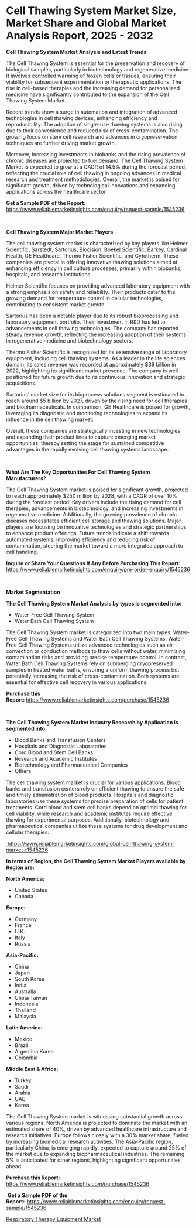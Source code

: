 <p><h1>Cell Thawing System Market Size, Market Share and Global Market Analysis Report, 2025 - 2032</h1></p><p><strong>Cell Thawing System Market Analysis and Latest Trends</strong></p>
<p><p>The Cell Thawing System is essential for the preservation and recovery of biological samples, particularly in biotechnology and regenerative medicine. It involves controlled warming of frozen cells or tissues, ensuring their viability for subsequent experimentation or therapeutic applications. The rise in cell-based therapies and the increasing demand for personalized medicine have significantly contributed to the expansion of the Cell Thawing System Market. </p><p>Recent trends show a surge in automation and integration of advanced technologies in cell thawing devices, enhancing efficiency and reproducibility. The adoption of single-use thawing systems is also rising due to their convenience and reduced risk of cross-contamination. The growing focus on stem cell research and advances in cryopreservation techniques are further driving market growth. </p><p>Moreover, increasing investments in biobanks and the rising prevalence of chronic diseases are projected to fuel demand. The Cell Thawing System Market is expected to grow at a CAGR of 14.5% during the forecast period, reflecting the crucial role of cell thawing in ongoing advances in medical research and treatment methodologies. Overall, the market is poised for significant growth, driven by technological innovations and expanding applications across the healthcare sector.</p></p>
<p><strong>Get a Sample PDF of the Report:&nbsp;</strong> <a href="https://www.reliablemarketinsights.com/enquiry/request-sample/1545236?utm_campaign=3024&utm_medium=2&utm_source=Github&utm_content=ia&utm_term=05032025&utm_id=cell-thawing-system">https://www.reliablemarketinsights.com/enquiry/request-sample/1545236</a></p>
<p>&nbsp;</p>
<p><strong>Cell Thawing System Major Market Players</strong></p>
<p><p>The cell thawing system market is characterized by key players like Helmer Scientific, Sarstedt, Sartorius, Biocision, Boekel Scientific, Barkey, Cardinal Health, GE Healthcare, Thermo Fisher Scientific, and Cytotherm. These companies are pivotal in offering innovative thawing solutions aimed at enhancing efficiency in cell culture processes, primarily within biobanks, hospitals, and research institutions.</p><p>Helmer Scientific focuses on providing advanced laboratory equipment with a strong emphasis on safety and reliability. Their products cater to the growing demand for temperature control in cellular technologies, contributing to consistent market growth.</p><p>Sartorius has been a notable player due to its robust bioprocessing and laboratory equipment portfolio. Their investment in R&D has led to advancements in cell thawing technologies. The company has reported steady revenue growth, reflecting the increasing adoption of their systems in regenerative medicine and biotechnology sectors.</p><p>Thermo Fisher Scientific is recognized for its extensive range of laboratory equipment, including cell thawing systems. As a leader in the life sciences domain, its sales revenue was recorded at approximately $39 billion in 2022, highlighting its significant market presence. The company is well-positioned for future growth due to its continuous innovation and strategic acquisitions.</p><p>Sartorius’ market size for its bioprocess solutions segment is estimated to reach around $5 billion by 2027, driven by the rising need for cell therapies and biopharmaceuticals. In comparison, GE Healthcare is poised for growth, leveraging its diagnostic and monitoring technologies to expand its influence in the cell thawing market.</p><p>Overall, these companies are strategically investing in new technologies and expanding their product lines to capture emerging market opportunities, thereby setting the stage for sustained competitive advantages in the rapidly evolving cell thawing systems landscape.</p></p>
<p>&nbsp;</p>
<p><strong>What Are The Key Opportunities For Cell Thawing System Manufacturers?</strong></p>
<p><p>The Cell Thawing System market is poised for significant growth, projected to reach approximately $250 million by 2028, with a CAGR of over 10% during the forecast period. Key drivers include the rising demand for cell therapies, advancements in biotechnology, and increasing investments in regenerative medicine. Additionally, the growing prevalence of chronic diseases necessitates efficient cell storage and thawing solutions. Major players are focusing on innovative technologies and strategic partnerships to enhance product offerings. Future trends indicate a shift towards automated systems, improving efficiency and reducing risk of contamination, steering the market toward a more integrated approach to cell handling.</p></p>
<p><strong>Inquire or Share Your Questions If Any Before Purchasing This Report:</strong> <a href="https://www.reliablemarketinsights.com/enquiry/pre-order-enquiry/1545236?utm_campaign=3024&utm_medium=2&utm_source=Github&utm_content=ia&utm_term=05032025&utm_id=cell-thawing-system">https://www.reliablemarketinsights.com/enquiry/pre-order-enquiry/1545236</a></p>
<p>&nbsp;</p>
<p><strong>Market Segmentation</strong></p>
<p><strong>The Cell Thawing System Market Analysis by types is segmented into:</strong></p>
<p><ul><li>Water-Free Cell Thawing System</li><li>Water Bath Cell Thawing System</li></ul></p>
<p><p>The Cell Thawing System market is categorized into two main types: Water-Free Cell Thawing Systems and Water Bath Cell Thawing Systems. Water-Free Cell Thawing Systems utilize advanced technologies such as air convection or conduction methods to thaw cells without water, minimizing contamination risks and providing precise temperature control. In contrast, Water Bath Cell Thawing Systems rely on submerging cryopreserved samples in heated water baths, ensuring a uniform thawing process but potentially increasing the risk of cross-contamination. Both systems are essential for effective cell recovery in various applications.</p></p>
<p><strong>Purchase this Report:&nbsp;</strong><a href="https://www.reliablemarketinsights.com/purchase/1545236?utm_campaign=3024&utm_medium=2&utm_source=Github&utm_content=ia&utm_term=05032025&utm_id=cell-thawing-system">https://www.reliablemarketinsights.com/purchase/1545236</a></p>
<p>&nbsp;</p>
<p><strong>The Cell Thawing System Market Industry Research by Application is segmented into:</strong></p>
<p><ul><li>Blood Banks and Transfusion Centers</li><li>Hospitals and Diagnostic Laboratories</li><li>Cord Blood and Stem Cell Banks</li><li>Research and Academic Institutes</li><li>Biotechnology and Pharmaceutical Companies</li><li>Others</li></ul></p>
<p><p>The cell thawing system market is crucial for various applications. Blood banks and transfusion centers rely on efficient thawing to ensure the safe and timely administration of blood products. Hospitals and diagnostic laboratories use these systems for precise preparation of cells for patient treatments. Cord blood and stem cell banks depend on optimal thawing for cell viability, while research and academic institutes require effective thawing for experimental purposes. Additionally, biotechnology and pharmaceutical companies utilize these systems for drug development and cellular therapies.</p></p>
<p><a href="https://www.reliablemarketinsights.com/global-cell-thawing-system-market-r1545236?utm_campaign=3024&utm_medium=2&utm_source=Github&utm_content=ia&utm_term=05032025&utm_id=cell-thawing-system">&nbsp;https://www.reliablemarketinsights.com/global-cell-thawing-system-market-r1545236</a></p>
<p><strong>In terms of Region, the Cell Thawing System Market Players available by Region are:</strong></p>
<p>
    <p> <strong> North America: </strong>
        <ul>
            <li>United States</li>
            <li>Canada</li>
        </ul>
        </p> 
    <p> <strong> Europe: </strong>
        <ul>
            <li>Germany</li>
            <li>France</li>
            <li>U.K.</li>
            <li>Italy</li>
            <li>Russia</li>
        </ul>
        </p> 
    <p> <strong> Asia-Pacific: </strong>
        <ul>
            <li>China</li>
            <li>Japan</li>
            <li>South Korea</li>
            <li>India</li>
            <li>Australia</li>
            <li>China Taiwan</li>
            <li>Indonesia</li>
            <li>Thailand</li>
            <li>Malaysia</li>
        </ul>
        </p> 
    <p> <strong> Latin America: </strong>
        <ul>
            <li>Mexico</li>
            <li>Brazil</li>
            <li>Argentina Korea</li>
            <li>Colombia</li>
        </ul>
        </p> 
    <p> <strong> Middle East & Africa: </strong>
        <ul>
            <li>Turkey</li>
            <li>Saudi</li>
            <li>Arabia</li>
            <li>UAE</li>
            <li>Korea</li>
        </ul>
    </p>
    </p>
<p><p>The Cell Thawing System market is witnessing substantial growth across various regions. North America is projected to dominate the market with an estimated share of 40%, driven by advanced healthcare infrastructure and research initiatives. Europe follows closely with a 30% market share, fueled by increasing biomedical research activities. The Asia-Pacific region, particularly China, is emerging rapidly, expected to capture around 25% of the market due to expanding biopharmaceutical industries. The remaining 5% is anticipated for other regions, highlighting significant opportunities ahead.</p></p>
<p><strong>Purchase this Report: </strong><a href="https://www.reliablemarketinsights.com/purchase/1545236?utm_campaign=3024&utm_medium=2&utm_source=Github&utm_content=ia&utm_term=05032025&utm_id=cell-thawing-system">https://www.reliablemarketinsights.com/purchase/1545236</a></p>
<p>&nbsp;<strong>Get a Sample PDF of the Report:&nbsp;&nbsp;</strong><a href="https://www.reliablemarketinsights.com/enquiry/request-sample/1545236?utm_campaign=3024&utm_medium=2&utm_source=Github&utm_content=ia&utm_term=05032025&utm_id=cell-thawing-system">https://www.reliablemarketinsights.com/enquiry/request-sample/1545236</a></p>
<p><strong></strong></p>
<p><p><a href="https://github.com/amoakuolaopa/Market-Research-Report-List-1/blob/main/respiratory-therapy-equipment-market.md?utm_campaign=3024&utm_medium=2&utm_source=Github&utm_content=ia&utm_term=05032025&utm_id=cell-thawing-system">Respiratory Therapy Equipment Market</a></p></p>